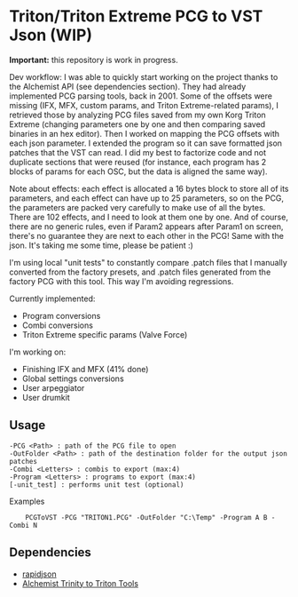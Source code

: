 # Triton/Triton Extreme PCG to VST Json (WIP)

**Important:** this repository is work in progress.

Dev workflow:
I was able to quickly start working on the project thanks to the Alchemist API (see dependencies section). They had already implemented PCG parsing tools, back in 2001.
Some of the offsets were missing (IFX, MFX, custom params, and Triton Extreme-related params), I retrieved those by analyzing PCG files saved from my own Korg Triton Extreme (changing parameters one by one and then comparing saved binaries in an hex editor).
Then I worked on mapping the PCG offsets with each json parameter. I extended the program so it can save formatted json patches that the VST can read.
I did my best to factorize code and not duplicate sections that were reused (for instance, each program has 2 blocks of params for each OSC, but the data is aligned the same way).

Note about effects: each effect is allocated a 16 bytes block to store all of its parameters, and each effect can have up to 25 parameters, so on the PCG, the parameters are packed very carefully to make use of all the bytes.
There are 102 effects, and I need to look at them one by one. And of course, there are no generic rules, even if Param2 appears after Param1 on screen, there's no guarantee they are next to each other in the PCG! Same with the json.
It's taking me some time, please be patient :)

I'm using local "unit tests" to constantly compare .patch files that I manually converted from the factory presets, and .patch files generated from the factory PCG with this tool. This way I'm avoiding regressions.

Currently implemented:
- Program conversions
- Combi conversions
- Triton Extreme specific params (Valve Force)

I'm working on:
- Finishing IFX and MFX (41% done)
- Global settings conversions
- User arpeggiator
- User drumkit

## Usage
```
-PCG <Path> : path of the PCG file to open
-OutFolder <Path> : path of the destination folder for the output json patches
-Combi <Letters> : combis to export (max:4)
-Program <Letters> : programs to export (max:4)
[-unit_test] : performs unit test (optional)
```

Examples
```
    PCGToVST -PCG "TRITON1.PCG" -OutFolder "C:\Temp" -Program A B -Combi N
```

## Dependencies
- [rapidjson](https://github.com/Tencent/rapidjson)
- [Alchemist Trinity to Triton Tools](https://sourceforge.net/projects/alchemist/)
